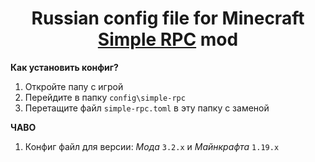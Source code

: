 <h1 align="center">Russian config file for Minecraft <a href="https://www.curseforge.com/minecraft/mc-mods/simple-discord-rpc">Simple RPC</a> mod</h1>

**Как установить конфиг?**
1. Откройте папу с игрой
2. Перейдите в папку `config\simple-rpc`
3. Перетащите файл `simple-rpc.toml` в эту папку с заменой

**ЧАВО**
1. Конфиг файл для версии: _Мода_ `3.2.x` и _Майнкрафта_ `1.19.x`
